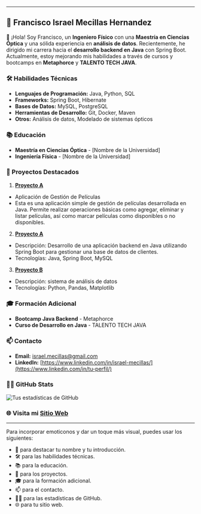  

---

## 🚀 Francisco Israel Mecillas Hernandez

👋 ¡Hola! Soy Francisco, un **Ingeniero Físico** con una **Maestría en Ciencias Óptica** y una sólida experiencia en **análisis de datos**. Recientemente, he dirigido mi carrera hacia el **desarrollo backend en Java** con Spring Boot. Actualmente, estoy mejorando mis habilidades a través de cursos y bootcamps en **Metaphorce** y **TALENTO TECH JAVA**.

### 🛠️ Habilidades Técnicas

- **Lenguajes de Programación:** Java, Python, SQL
- **Frameworks:** Spring Boot, Hibernate
- **Bases de Datos:** MySQL, PostgreSQL
- **Herramientas de Desarrollo:** Git, Docker, Maven
- **Otros:** Análisis de datos, Modelado de sistemas ópticos

### 📚 Educación

- **Maestría en Ciencias Óptica** - [Nombre de la Universidad]
- **Ingeniería Física** - [Nombre de la Universidad]

### 🌟 Proyectos Destacados

1. **[Proyecto A](https://github.com/IsraQuanDev/Skill.3.JAVA.POO_Metaphorce)**
- Aplicación de Gestión de Películas
- Esta es una aplicación simple de gestión de películas desarrollada en Java. Permite realizar operaciones básicas como agregar, eliminar y listar películas, así como marcar películas como disponibles o no disponibles.
 
  
2. **[Proyecto A]( https://github.com/IsraQuanDev/API.RESTFULL-CRUD-Java-JPA-Spring-Boot-MySQL-)**
- Descripción: Desarrollo de una aplicación backend en Java utilizando Spring Boot para gestionar una base de datos de clientes.
- Tecnologías: Java, Spring Boot, MySQL

    
3. **[Proyecto B](https://github.com/IsraQuanDev/Talento.Tech.GTO-DataScience)**
- Descripción:   sistema de análisis de datos  
- Tecnologías: Python, Pandas, Matplotlib

### 🎓 Formación Adicional

- **Bootcamp Java Backend** - Metaphorce
- **Curso de Desarrollo en Java** - TALENTO TECH JAVA

### 📫 Contacto

- **Email:** [israel.mecillas@gmail.com](mailto:tu.email@example.com)
- **LinkedIn:** [https://www.linkedin.com/in/israel-mecillas/](https://www.linkedin.com/in/tu-perfil/)
 
### 🧑‍💻 GitHub Stats

![Tus estadísticas de GitHub](https://github-readme-stats.vercel.app/api?username=tu-usuario-github&show_icons=true&theme=radical)

### 🌐 Visita mi [Sitio Web](#)

---

Para incorporar emoticonos y dar un toque más visual, puedes usar los siguientes:

- 🚀 para destacar tu nombre y tu introducción.
- 🛠️ para las habilidades técnicas.
- 📚 para la educación.
- 🌟 para los proyectos.
- 🎓 para la formación adicional.
- 📫 para el contacto.
- 🧑‍💻 para las estadísticas de GitHub.
- 🌐 para tu sitio web.

